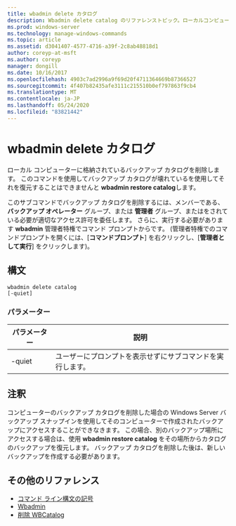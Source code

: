 ```yaml
---
title: wbadmin delete カタログ
description: Wbadmin delete catalog のリファレンストピック。ローカルコンピューターに格納されているバックアップカタログを削除します。
ms.prod: windows-server
ms.technology: manage-windows-commands
ms.topic: article
ms.assetid: d3041407-4577-4716-a39f-2c8ab48818d1
author: coreyp-at-msft
ms.author: coreyp
manager: dongill
ms.date: 10/16/2017
ms.openlocfilehash: 4903c7ad2996a9f69d20f4711364669b87366527
ms.sourcegitcommit: 4f407b82435afe3111c215510b0ef797863f9cb4
ms.translationtype: MT
ms.contentlocale: ja-JP
ms.lasthandoff: 05/24/2020
ms.locfileid: "83821442"
---
```

# <a name="wbadmin-delete-catalog"></a>wbadmin delete カタログ



ローカル コンピューターに格納されているバックアップ カタログを削除します。 このコマンドを使用してバックアップ カタログが壊れているを使用してそれを復元することはできませんと **wbadmin restore catalog**します。

このサブコマンドでバックアップ カタログを削除するには、メンバーである、 **バックアップ オペレーター** グループ、または **管理者** グループ、またはをされている必要が適切なアクセス許可を委任します。 さらに、実行する必要があります **wbadmin** 管理者特権でコマンド プロンプトからです。 (管理者特権でのコマンドプロンプトを開くには、[**コマンドプロンプト**] を右クリックし、[**管理者として実行**] をクリックします)。

## <a name="syntax"></a>構文

```
wbadmin delete catalog
[-quiet]
```

### <a name="parameters"></a>パラメーター

|パラメーター|説明|
|---------|-----------|
|-quiet|ユーザーにプロンプトを表示せずにサブコマンドを実行します。|

## <a name="remarks"></a>注釈

コンピューターのバックアップ カタログを削除した場合の Windows Server バックアップ スナップインを使用してそのコンピューターで作成されたバックアップにアクセスすることができなきます。 この場合、別のバックアップ場所にアクセスする場合は、使用 **wbadmin restore catalog** をその場所からカタログのバックアップを復元します。 バックアップ カタログを削除した後は、新しいバックアップを作成する必要があります。

## <a name="additional-references"></a>その他のリファレンス

- [コマンド ライン構文の記号](command-line-syntax-key.md)
-   [Wbadmin](wbadmin.md)
-   [削除 WBCatalog](https://technet.microsoft.com/library/jj902445.aspx)